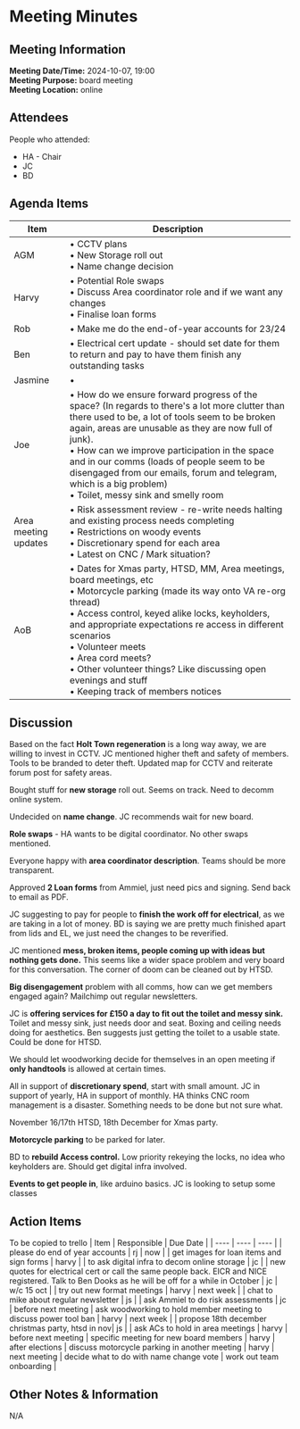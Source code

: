 # Meeting Minutes
## Meeting Information
**Meeting Date/Time:** 2024-10-07, 19:00  
**Meeting Purpose:** board meeting  
**Meeting Location:** online  

## Attendees
People who attended:
- HA - Chair
- JC
- BD

## Agenda Items

Item | Description
---- | ----
AGM | • CCTV plans<br>• New Storage roll out<br>• Name change decision
Harvy | • Potential Role swaps<br>• Discuss Area coordinator role and if we want any changes<br>• Finalise loan forms
Rob | • Make me do the end-of-year accounts for 23/24
Ben | • Electrical cert update - should set date for them to return and pay to have them finish any outstanding tasks<br>
Jasmine | • 
Joe | • How do we ensure forward progress of the space? (In regards to there's a lot more clutter than there used to be, a lot of tools seem to be broken again, areas are unusable as they are now full of junk).<br> • How can we improve participation in the space and in our comms (loads of people seem to be disengaged from our emails, forum and telegram, which is a big problem)<br> • Toilet, messy sink and smelly room
Area meeting updates | • Risk assessment review - re-write needs halting and existing process needs completing<br> • Restrictions on woody events<br> • Discretionary spend for each area<br> • Latest on CNC / Mark situation?
AoB | • Dates for Xmas party, HTSD, MM, Area meetings, board meetings, etc<br> • Motorcycle parking (made its way onto VA re-org thread)<br> • Access control, keyed alike locks, keyholders, and appropriate expectations re access in different scenarios<br> • Volunteer meets<br> • Area cord meets?<br> • Other volunteer things? Like discussing open evenings and stuff<br> • Keeping track of members notices

## Discussion
Based on the fact **Holt Town regeneration** is a long way away, we are willing to invest in CCTV. JC mentioned higher theft and safety of members. 
Tools to be branded to deter theft.
Updated map for CCTV and reiterate forum post for safety areas.

Bought stuff for **new storage** roll out. Seems on track. Need to decomm online system.

Undecided on **name change**. JC recommends wait for new board.

**Role swaps** - HA wants to be digital coordinator. No other swaps mentioned.

Everyone happy with **area coordinator description**. Teams should be more transparent.

Approved **2 Loan forms** from Ammiel, just need pics and signing. Send back to email as PDF.

JC suggesting to pay for people to **finish the work off for electrical**, as we are taking in a lot of money. BD is saying we are pretty much finished apart from lids and EL, we just need the changes to be reverified. 

JC mentioned **mess, broken items, people coming up with ideas but nothing gets done.** This seems like a wider space problem and very board for this conversation.
The corner of doom can be cleaned out by HTSD.

**Big disengagement** problem with all comms, how can we get members engaged again? Mailchimp out regular newsletters. 

JC is **offering services for £150 a day to fit out the toilet and messy sink.** Toilet and messy sink, just needs door and seat. Boxing and ceiling needs doing for aesthetics. Ben suggests just getting the toilet to a usable state. Could be done for HTSD.

We should let woodworking decide for themselves in an open meeting if **only handtools** is allowed at certain times.

All in support of **discretionary spend**, start with small amount. JC in support of yearly, HA in support of monthly. 
HA thinks CNC room management is a disaster. Something needs to be done but not sure what.

November 16/17th HTSD, 18th December for Xmas party.

**Motorcycle parking** to be parked for later.

BD to **rebuild Access control.** Low priority rekeying the locks, no idea who keyholders are. Should get digital infra involved.

**Events to get people in**, like arduino basics. JC is looking to setup some classes 

## Action Items
To be copied to trello
| Item | Responsible | Due Date |
| ---- | ---- | ---- |
| please do end of year accounts | rj | now |
| get images for loan items and sign forms | harvy |
| to ask digital infra to decom online storage | jc |
| new quotes for electrical cert or call the same people back. EICR and NICE registered. Talk to Ben Dooks as he will be off for a while in October | jc | w/c 15 oct |
| try out new format meetings | harvy | next week |
| chat to mike about regular newsletter | js | 
| ask Ammiel to do risk assessments | jc | before next meeting
| ask woodworking to hold member meeting to discuss power tool ban | harvy | next week |
| propose 18th december christmas party, htsd in nov| js | 
| ask ACs to hold in area meetings | harvy | before next meeting
| specific meeting for new board members | harvy | after elections
| discuss motorcycle parking in another meeting | harvy | next meeting
| decide what to do with name change vote 
| work out team onboarding
|

## Other Notes & Information
N/A
